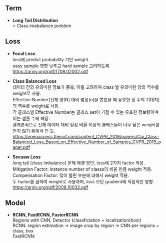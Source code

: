 ## Term
* **Long Tail Distribution**  
= Class imabalance problem  


## Loss
* **Focal Loss**  
loss에 predict probability 기반 weight.  
easy sample 영향 낮추고 hard sample 고려하도록  
https://arxiv.org/pdf/1708.02002.pdf

* **Class Balanced Loss**  
데이터 간의 유의미한 정보가 중복, 이를 고려하여 class 별 유의미한 양의 역수를 weight로 사용.  
Effective Number(전체 양(N) 대비 몇장(n)을 뽑았을 때 유효한 장 수의 기대치)의 역수를 weight로 사용.  
각 클래스별 Effective Number는 클래스 set이 가질 수 있는 유효한 정보량이며 이는 샘플 수에 해당.  
결과론적으로 전체 데이터 대비 일정 비율 이상의 클래스들이 너무 낮은 weight를 받지 않기 위해서 인 듯.  
https://openaccess.thecvf.com/content_CVPR_2019/papers/Cui_Class-Balanced_Loss_Based_on_Effective_Number_of_Samples_CVPR_2019_paper.pdf

* **Seesaw Loss**  
long tail (class imbalance) 문제 해결 방안, loss에 2가지 factor 적용.  
Mitigation Factor: instance number of classs의 비율 만큼 weight 적용.  
Compensation Factor: 많이 틀린 부분에 대해서 weight 적용.  
두 factor를 곱하여 weight로 사용하며, loss 보단 gradient에 직접적인 영향.  
https://arxiv.org/pdf/2008.10032.pdf  


## Model
* **RCNN, FastRCNN, FasterRCNN**  
Regions with CNN, Detector (classficiation + localization(box))  
RCNN: region estimation -> image crop by region -> CNN per regions = class, box  
FastRCNN: 

